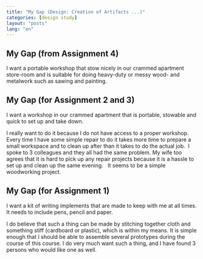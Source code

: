 ```yaml
---
title: "My Gap (Design: Creation of Artifacts ...)"
categories: [design study]
layout: "posts"
lang: "en"
---
```


## My Gap (from Assignment 4)

I want a portable workshop that&nbsp;stow nicely in our crammed apartment store-room and is&nbsp;suitable for doing heavy-duty or messy wood- and metalwork such as&nbsp;sawing and painting.


## My Gap (for Assignment 2 and 3)

I want a workshop in our crammed apartment that is portable, stowable and quick to set up and take down. &nbsp;

I really want to do it because I do not have access to a proper workshop. Every time I have some simple repair to do it takes more time to prepare a small workspace and to clean up after than it takes to do the actual job. &nbsp;I spoke to 3 colleagues and they all had the same problem. My wife too agrees that it is hard to pick up any repair projects because it is a hassle to set up and clean up the same evening. &nbsp;
It seems to be a simple woodworking project.


## My Gap (for Assignment 1)


I want a kit of writing implements that are made to keep with me at all times. It needs to include pens, pencil and paper.

I do believe that such a thing can be made by stitching together cloth and something stiff (cardboard or plastic), which is within my means. It is simple enough that I should be able to assemble several prototypes during the course of this course.
I do very much want such a thing, and&nbsp;I have found 3 persons who would like one as well.